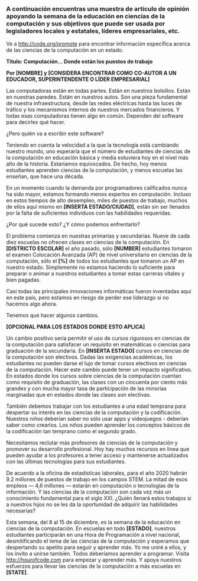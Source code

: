

### A continuación encuentras una muestra de artículo de opinión apoyando la semana de la educación en ciencias de la computación y sus objetivos que puede ser usada por legisladores locales y estatales, líderes empresariales, etc.

  


Ve a http://code.org/promote para encontrar información específica acerca de las ciencias de la computación en un estado.

**Título: Computación... Donde están los puestos de trabajo**

**Por [NOMBRE] y [CONSIDERA ENCONTRAR COMO CO-AUTOR A UN EDUCADOR, SUPERINTENDENTE O LÍDER EMPRESARIAL]**

Las computadoras están en todas partes. Están en nuestros bolsillos. Están en nuestras paredes. Están en nuestros autos. Son una pieza fundamental de nuestra infraestructura, desde las redes eléctricas hasta las luces de tráfico y los mecanismos internos de nuestros mercados financieros. Y todas esas computadoras tienen algo en común. Dependen del software para decirles qué hacer.

¿Pero quién va a escribir este software?

Teniendo en cuenta la velocidad a la que la tecnología está cambiando nuestro mundo, uno esperaría que el número de estudiantes de ciencias de la computación en educación básica y media estuviera hoy en el nivel más alto de la historia. Estaríamos equivocados. De hecho, hoy menos estudiantes aprenden ciencias de la computación, y menos escuelas las enseñan, que hace una década.

En un momento cuando la demanda por programadores calificados nunca ha sido mayor, estamos formando menos expertos en computación. Incluso en estos tiempos de alto desempleo, miles de puestos de trabajo, muchos de ellos aquí mismo en **[INSERTA ESTADO/CIUDAD]**, están sin ser llenados por la falta de suficientes individuos con las habilidades requeridas.

¿Por qué sucede esto? ¿Y cómo podemos enfrentarlo?

El problema comienza en nuestras primarias y secundarias. Nueve de cada diez escuelas no ofrecen clases en ciencias de la computación. En **[DISTRICTO ESCOLAR]** el año pasado, sólo **[NUMBER]** estudiantes tomaron el examen Colocación Avanzada (AP) de nivel universitario en ciencias de la computación, sólo el **[%]** de todos los estudiantes que tomaron un AP en nuestro estado. Simplemente no estamos haciendo lo suficiente para preparar o animar a nuestros estudiantes a tomar estas carreras vitales y bien pagadas.

Casi todas las principales innovaciones informáticas fueron inventadas aquí en este país, pero estamos en riesgo de perder ese liderazgo si no hacemos algo ahora.

Tenemos que hacer algunos cambios.

**[OPCIONAL PARA LOS ESTADOS DONDE ESTO APLICA]**

Un cambio positivo sería permitir el uso de cursos rigurosos en ciencias de la computación para satisfacer un requisito en matemáticas o ciencias para graduación de la secundaria. En **[INSERTA ESTADO]** cursos en ciencias de la computación son electivos. Dadas las exigencias académicas, los estudiantes no pueden darse el lujo de tomar cursos electivos en ciencias de la computación. Hacer este cambio puede tener un impacto significativo. En estados donde los cursos sobre ciencias de la computación cuentan como requisito de graduación, las clases con un cincuenta por ciento más grandes y con mucha mayor tasa de participación de las minorías marginadas que en estados donde las clases son electivas.

También debemos trabajar con los estudiantes a una edad temprana para despertar su interés en las ciencias de la computación y la codificación. Nuestros niños deberían saber no sólo usar apps y videojuegos - deberían saber como crearlos. Los niños pueden aprender los conceptos básicos de la codificación tan temprano como el segundo grado.

Necesitamos reclutar más profesores de ciencias de la computación y promover su desarrollo profesional. Hoy hay muchos recursos en línea que pueden ayudar a los profesores a tener acceso y mantenerse actualizados con las últimas tecnologías para sus estudiantes.

De acuerdo a la oficina de estadísticas laborales, para el año 2020 habrán 9.2 millones de puestos de trabajo en los campos STEM. La mitad de esos empleos — 4,6 millones — estarán en computación o tecnologías de la información. Y las ciencias de la computación son cada vez más un conocimiento fundamental para el siglo XXI. ¿Quién llenará estos trabajos si a nuestros hijos no se les da la oportunidad de adquirir las habilidades necesarias?

Esta semana, del 8 al 15 de diciembre, es la semana de la educación en ciencias de la computación. En escuelas en todo **[ESTADO]**, nuestros estudiantes participarán en una Hora de Programación a nivel nacional, desmitificando el tema de las ciencias de la computación y esperamos que despertando su apetito para seguir y aprender más. Yo me uniré a ellos, y los invito a unirse también. Todos deberíamos aprender a programar. Visita <http://hourofcode.com> para empezar y aprender más. Y apoya nuestros esfuerzos para llevar las ciencias de la computación a más escuelas en **[STATE]**.